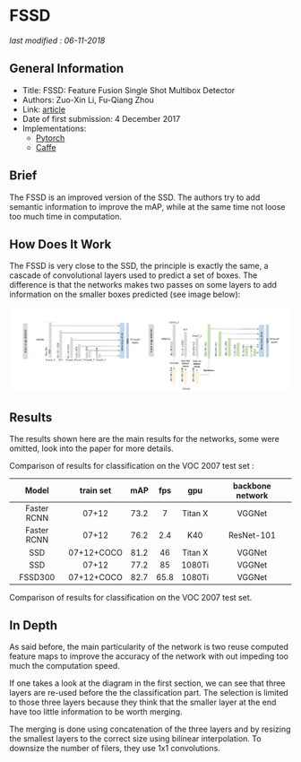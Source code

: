 # FSSD

_last modified : 06-11-2018_

## General Information

- Title: FSSD: Feature Fusion Single Shot Multibox Detector
- Authors: Zuo-Xin Li, Fu-Qiang Zhou
- Link: [article](https://arxiv.org/pdf/1712.00960.pdf)
- Date of first submission: 4 December 2017
- Implementations:
    - [Pytorch](https://github.com/lzx1413/PytorchSSD)
    - [Caffe](https://github.com/lzx1413/CAFFE_SSD/tree/fssd)

## Brief

The FSSD is an improved version of the SSD. The authors try to add semantic information to improve the mAP, while at the same time not loose too much time in computation. 

## How Does It Work

The FSSD is very close to the SSD, the principle is exactly the same, a cascade of convolutional layers used to predict a set of boxes. The  difference is that the networks makes two passes on some layers to add information on the smaller boxes predicted (see image below):

![SSD/FSSD comparison](https://raw.githubusercontent.com/D3lt4lph4/papers/master/docs/images/imagedetection/fssd/fssd.png "SSD/FSSD comparison")

## Results

The results shown here are the main results for the networks, some were omitted, look into the paper for more details.

Comparison of results for classification on the VOC 2007 test set :

| Model | train set | mAP | fps | gpu | backbone network |
|:-----:|:---------:|:---:|:---:|:---:|:----------------:|
| Faster RCNN | 07+12 | 73.2 | 7 | Titan X | VGGNet |
| Faster RCNN | 07+12 | 76.2 | 2.4 | K40 | ResNet-101 |
| SSD | 07+12+COCO | 81.2 | 46 | Titan X | VGGNet |
| SSD | 07+12 | 77.2 | 85 | 1080Ti | VGGNet |
| FSSD300 | 07+12+COCO | 82.7 | 65.8 | 1080Ti | VGGNet |

Comparison of results for classification on the VOC 2007 test set.

## In Depth

As said before, the main particularity of the network is two reuse computed feature maps to improve the accuracy of the network with out impeding too much the computation speed.

If one takes a look at the diagram in the first section, we can see that three layers are re-used before the the classification part. The selection is limited to those three layers because they think that the smaller layer at the end have too little information to be worth merging.

The merging is done using concatenation of the three layers and by resizing the smallest layers to the correct size using bilinear interpolation. To downsize the number of filers, they use 1x1 convolutions.
